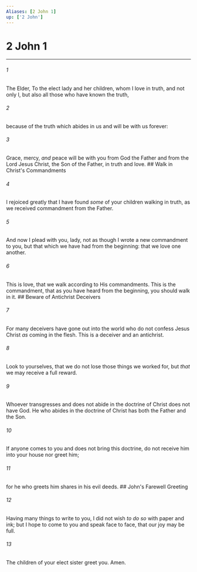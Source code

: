 ```yaml
---
Aliases: [2 John 1]
up: ['2 John']
---
```

# 2 John 1

***


###### 1 
The Elder, To the elect lady and her children, whom I love in truth, and not only I, but also all those who have known the truth, 

###### 2 
because of the truth which abides in us and will be with us forever: 

###### 3 
Grace, mercy, _and_ peace will be with you from God the Father and from the Lord Jesus Christ, the Son of the Father, in truth and love. ## Walk in Christ's Commandments 

###### 4 
I rejoiced greatly that I have found _some_ of your children walking in truth, as we received commandment from the Father. 

###### 5 
And now I plead with you, lady, not as though I wrote a new commandment to you, but that which we have had from the beginning: that we love one another. 

###### 6 
This is love, that we walk according to His commandments. This is the commandment, that as you have heard from the beginning, you should walk in it. ## Beware of Antichrist Deceivers 

###### 7 
For many deceivers have gone out into the world who do not confess Jesus Christ _as_ coming in the flesh. This is a deceiver and an antichrist. 

###### 8 
Look to yourselves, that we do not lose those things we worked for, but _that_ we may receive a full reward. 

###### 9 
Whoever transgresses and does not abide in the doctrine of Christ does not have God. He who abides in the doctrine of Christ has both the Father and the Son. 

###### 10 
If anyone comes to you and does not bring this doctrine, do not receive him into your house nor greet him; 

###### 11 
for he who greets him shares in his evil deeds. ## John's Farewell Greeting 

###### 12 
Having many things to write to you, I did not wish _to do so_ with paper and ink; but I hope to come to you and speak face to face, that our joy may be full. 

###### 13 
The children of your elect sister greet you. Amen.
